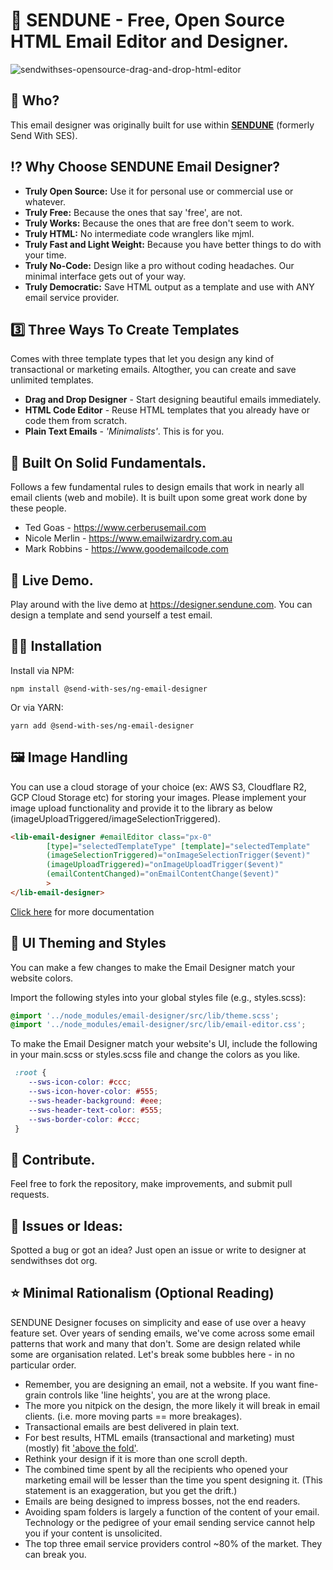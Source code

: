 
# 💌 SENDUNE - Free, Open Source HTML Email Editor and Designer.

![sendwithses-opensource-drag-and-drop-html-editor](https://github.com/SendWithSES/Drag-and-Drop-Email-Designer/assets/3350646/86020ce2-a818-4b7f-8823-f5c898b737ee)

## 👹 Who?
This email designer was originally built for use within [**SENDUNE**](https://sendune.com/) (formerly Send With SES).

## ⁉️ Why Choose SENDUNE Email Designer?

- **Truly Open Source:** Use it for personal use or commercial use or whatever.
- **Truly Free:** Because the ones that say 'free', are not.
- **Truly Works:** Because the ones that are free don't seem to work.
- **Truly HTML:** No intermediate code wranglers like mjml. 
- **Truly Fast and Light Weight:** Because you have better things to do with your time.  
- **Truly No-Code:** Design like a pro without coding headaches. Our minimal interface gets out of your way.
- **Truly Democratic:** Save HTML output as a template and use with ANY email service provider.
  
## 3️⃣ Three Ways To Create Templates
Comes with three template types that let you design any kind of transactional or marketing emails. Altogther, you can create and save unlimited templates. 
  - **Drag and Drop Designer** - Start designing beautiful emails immediately. 
  - **HTML Code Editor** - Reuse HTML templates that you already have or code them from scratch.
  - **Plain Text Emails** - _'Minimalists'_. This is for you.  

## 🚀 Built On Solid Fundamentals.
Follows a few fundamental rules to design emails that work in nearly all email clients (web and mobile). It is built upon some great work done by these people.

- Ted Goas - https://www.cerberusemail.com
- Nicole Merlin - https://www.emailwizardry.com.au
- Mark Robbins - https://www.goodemailcode.com

## 🎪 Live Demo.
Play around with the live demo at https://designer.sendune.com. You can design a template and send yourself a test email.

## 👩‍💻 Installation

Install via NPM:

```
npm install @send-with-ses/ng-email-designer
```

Or via YARN:

```
yarn add @send-with-ses/ng-email-designer
```

## 🖼️ Image Handling

You can use a cloud storage of your choice (ex: AWS S3, Cloudflare R2, GCP Cloud Storage etc) for storing your images. Please implement your image upload functionality and provide it to the library as below (imageUploadTriggered/imageSelectionTriggered).


```html
<lib-email-designer #emailEditor class="px-0"
        [type]="selectedTemplateType" [template]="selectedTemplate"
        (imageSelectionTriggered)="onImageSelectionTrigger($event)"
        (imageUploadTriggered)="onImageUploadTrigger($event)"
        (emailContentChanged)="onEmailContentChange($event)"
        >
</lib-email-designer>
```
[Click here](https://www.npmjs.com/package/@send-with-ses/ng-email-designer) for more documentation

## 🎨 UI Theming and Styles

You can make a few changes to make the Email Designer match your website colors.

Import the following styles into your global styles file (e.g., styles.scss):

```css
@import '../node_modules/email-designer/src/lib/theme.scss';
@import '../node_modules/email-designer/src/lib/email-editor.css';
```

To make the Email Designer match your website's UI, include the following in your main.scss or styles.scss file and change the colors as you like.

```css
 :root {
    --sws-icon-color: #ccc;
    --sws-icon-hover-color: #555;
    --sws-header-background: #eee;
    --sws-header-text-color: #555;
    --sws-border-color: #ccc;
 }
```

## 🤝 Contribute.
Feel free to fork the repository, make improvements, and submit pull requests.

## 🐛 Issues or Ideas:
Spotted a bug or got an idea? Just open an issue or write to designer at sendwithses dot org.

## ⭐ Minimal Rationalism (Optional Reading)
SENDUNE Designer focuses on simplicity and ease of use over a heavy feature set. Over years of sending emails, we've come across some email patterns that work and many that don't. Some are design related while some are organisation related. Let's break some bubbles here - in no particular order.
- Remember, you are designing an email, not a website. If you want fine-grain controls like 'line heights', you are at the wrong place.
- The more you nitpick on the design, the more likely it will break in email clients. (i.e. more moving parts == more breakages). 
- Transactional emails are best delivered in plain text.
- For best results, HTML emails (transactional and marketing) must (mostly) fit ['above the fold'](https://en.wikipedia.org/wiki/Above_the_fold).
- Rethink your design if it is more than one scroll depth.
- The combined time spent by all the recipients who opened your marketing email will be lesser than the time you spent designing it. (This statement is an exaggeration, but you get the drift.)
- Emails are being designed to impress bosses, not the end readers.
- Avoiding spam folders is largely a function of the content of your email. Technology or the pedigree of your email sending service cannot help you if your content is unsolicited.
- The top three email service providers control ~80% of the market. They can break you.  
